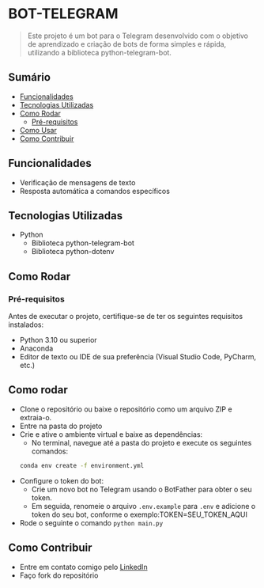 # BOT-TELEGRAM

> Este projeto é um bot para o Telegram desenvolvido com o objetivo de aprendizado e criação de bots de forma simples e rápida, utilizando a biblioteca python-telegram-bot.


## Sumário
- [Funcionalidades](#funcionalidades)
- [Tecnologias Utilizadas](#tecnologias-utilizadas)
- [Como Rodar](#como-rodar)
  - [Pré-requisitos](#pré-requisitos)
- [Como Usar](#como-usar)
- [Como Contribuir](#como-contribuir)


## Funcionalidades
- Verificação de mensagens de texto
- Resposta automática a comandos específicos

## Tecnologias Utilizadas
- Python
    - Biblioteca python-telegram-bot
    - Biblioteca python-dotenv

## Como Rodar
### Pré-requisitos
Antes de executar o projeto, certifique-se de ter os seguintes requisitos instalados:

- Python 3.10 ou superior
- Anaconda
- Editor de texto ou IDE de sua preferência (Visual Studio Code, PyCharm, etc.)

## Como rodar
 - Clone o repositório ou baixe o repositório como um arquivo ZIP e extraia-o.
 - Entre na pasta do projeto
 - Crie e ative o ambiente virtual e baixe as dependências:
    - No terminal, navegue até a pasta do projeto e execute os seguintes comandos:
    ```bash
    conda env create -f environment.yml
    ```
- Configure o token do bot:
    - Crie um novo bot no Telegram usando o BotFather para obter o seu token.
    - Em seguida, renomeie o arquivo ``.env.example`` para `.env` e adicione o token do seu bot, conforme o exemplo:TOKEN=SEU_TOKEN_AQUI
- Rode o seguinte o comando ```python main.py```


## Como Contribuir

- Entre em contato comigo pelo [LinkedIn](https://www.linkedin.com/in/matheus-rodrigues-mrj/)
- Faço fork do repositório